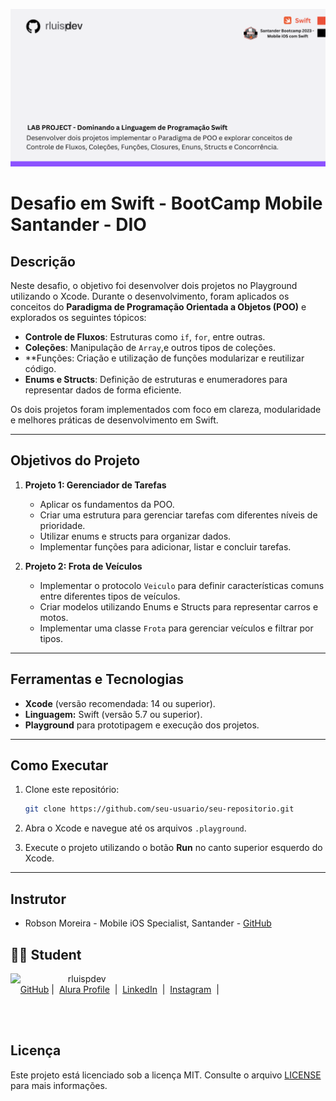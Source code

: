 
![Template rluipdev](rluispdev(4).png)

# Desafio em Swift - BootCamp Mobile Santander - DIO

## Descrição

Neste desafio, o objetivo foi desenvolver dois projetos no Playground utilizando o Xcode. Durante o desenvolvimento, foram aplicados os conceitos do **Paradigma de Programação Orientada a Objetos (POO)** e explorados os seguintes tópicos:

- **Controle de Fluxos**: Estruturas como `if`, `for`, entre outras.
- **Coleções**: Manipulação de `Array`,e outros tipos de coleções.
- **Funções: Criação e utilização de funções modularizar e reutilizar código.
- **Enums e Structs**: Definição de estruturas e enumeradores para representar dados de forma eficiente.

Os dois projetos foram implementados com foco em clareza, modularidade e melhores práticas de desenvolvimento em Swift.

---

## Objetivos do Projeto

1. **Projeto 1: Gerenciador de Tarefas**
   - Aplicar os fundamentos da POO.
   - Criar uma estrutura para gerenciar tarefas com diferentes níveis de prioridade.
   - Utilizar enums e structs para organizar dados.
   - Implementar funções para adicionar, listar e concluir tarefas.

2. **Projeto 2: Frota de Veículos**
   - Implementar o protocolo `Veiculo` para definir características comuns entre diferentes tipos de veículos.
   - Criar modelos utilizando Enums e Structs para representar carros e motos.
   - Implementar uma classe `Frota` para gerenciar veículos e filtrar por tipos.

---

## Ferramentas e Tecnologias

- **Xcode** (versão recomendada: 14 ou superior).
- **Linguagem:** Swift (versão 5.7 ou superior).
- **Playground** para prototipagem e execução dos projetos.

---

## Como Executar

1. Clone este repositório:
   ```bash
   git clone https://github.com/seu-usuario/seu-repositorio.git
   ```

2. Abra o Xcode e navegue até os arquivos `.playground`.

3. Execute o projeto utilizando o botão **Run** no canto superior esquerdo do Xcode.

---

## Instrutor
 
-   Robson Moreira - Mobile iOS Specialist, Santander - [GitHub](https://github.com/robixnai)
 

## 👨‍💻 Student
<p>
    <img 
      align=left 
      margin=10 
      width=80 
      src="https://avatars.githubusercontent.com/u/128305083?s=96&v=4"
    />
    <p>&nbsp&nbsp&nbsprluispdev<br>
    &nbsp&nbsp&nbsp
    <a href="https://github.com/rluispdev">
    GitHub</a>&nbsp;|&nbsp;
     <a href="https://cursos.alura.com.br/user/rluisp"> Alura Profile</a>
&nbsp;|&nbsp;
    <a href="https://www.linkedin.com/in/rafael-luis-gonzaga-b11634186/">LinkedIn</a>
&nbsp;|&nbsp;
    <a href="https://www.instagram.com/rluispdevs?igsh=cnoxenpmaHY1amE0&utm_source=qr">
    Instagram</a>
&nbsp;|&nbsp;</p>
</p>
<br/><br/>
<p>



 
## Licença

Este projeto está licenciado sob a licença MIT. Consulte o arquivo [LICENSE](LICENSE) para mais informações.
